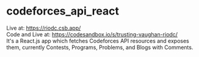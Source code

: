 # codeforces_api_react
Live at: https://riodc.csb.app/ <br/>
Code and Live at: https://codesandbox.io/s/trusting-vaughan-riodc/ <br/>
It's a React.js app which fetches Codeforces API resources and exposes them, currently Contests, Programs, Problems, and Blogs with Comments.
